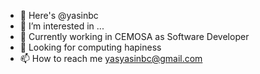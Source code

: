 - 👋 Here's @yasinbc
- 👀 I’m interested in ...
- 🌱 Currently working in CEMOSA as Software Developer
- 💞️ Looking for computing hapiness
- 📫 How to reach me yasyasinbc@gmail.com

<!---
yasinbc/yasinbc is a ✨ special ✨ repository because its `README.md` (this file) appears on your GitHub profile.
You can click the Preview link to take a look at your changes.
--->
